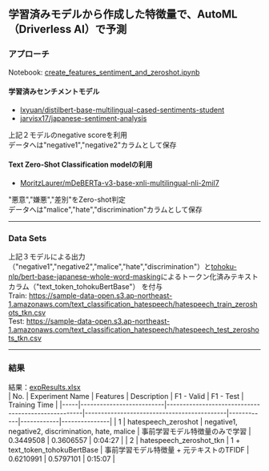 ## 学習済みモデルから作成した特徴量で、AutoML（Driverless AI）で予測

### アプローチ
Notebook: [create_features_sentiment_and_zeroshot.ipynb](https://github.com/yukismd/DL_for_ImageData_and_Finetuning/blob/main/text_classification_hatespeech/TrainedModel_for_FeatureCreation/create_features_sentiment_and_zeroshot.ipynb)

#### 学習済みセンチメントモデル
- [lxyuan/distilbert-base-multilingual-cased-sentiments-student](https://huggingface.co/lxyuan/distilbert-base-multilingual-cased-sentiments-student)
- [jarvisx17/japanese-sentiment-analysis](https://huggingface.co/jarvisx17/japanese-sentiment-analysis)
  
上記２モデルのnegative scoreを利用  
データへは"negative1","negative2"カラムとして保存

#### Text Zero-Shot Classification modelの利用
- [MoritzLaurer/mDeBERTa-v3-base-xnli-multilingual-nli-2mil7](https://huggingface.co/MoritzLaurer/mDeBERTa-v3-base-xnli-multilingual-nli-2mil7)
  
"悪意","嫌悪","差別"をZero-shot判定  
データへは"malice","hate","discrimination"カラムとして保存

***
### Data Sets
上記３モデルによる出力（"negative1","negative2","malice","hate","discrimination"）と[tohoku-nlp/bert-base-japanese-whole-word-masking](https://huggingface.co/tohoku-nlp/bert-base-japanese-whole-word-masking)によるトークン化済みテキストカラム（"text_token_tohokuBertBase"）  を付与  
Train: https://sample-data-open.s3.ap-northeast-1.amazonaws.com/text_classification_hatespeech/hatespeech_train_zeroshots_tkn.csv  
Test: https://sample-data-open.s3.ap-northeast-1.amazonaws.com/text_classification_hatespeech/hatespeech_test_zeroshots_tkn.csv
  
***
### 結果
結果：[expResults.xlsx](expResults.xlsx)  
| No. | Experiment Name          | Features                                           | Description                                | F1 - Valid | F1 - Test  | Training Time |
|-----|--------------------------|----------------------------------------------------|--------------------------------------------|------------|------------|---------------|
| 1   | hatespeech_zeroshot      | negative1, negative2, discrimination, hate, malice | 事前学習モデル特徴量のみで学習             | 0.3449508  | 0.3606557  | 0:04:27       |
| 2   | hatespeech_zeroshot_tkn  | 1 + text_token_tohokuBertBase                      | 事前学習モデル特徴量 + 元テキストのTFIDF | 0.6210991  | 0.5797101  | 0:15:07       |


  
